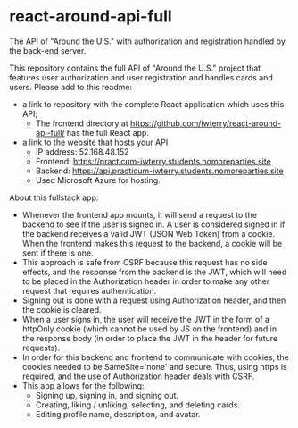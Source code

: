 # react-around-api-full
The API of "Around the U.S." with authorization and registration handled by the back-end server.

This repository contains the full API of "Around the U.S." project that features user authorization and user registration and handles cards and users. Please add to this readme:
* a link to repository with the complete React application which uses this API;
  * The frontend directory at https://github.com/iwterry/react-around-api-full/ has the full React app.
* a link to the website that hosts your API
  * IP address: 52.168.48.152
  * Frontend: https://practicum-iwterry.students.nomoreparties.site
  * Backend: https://api.practicum-iwterry.students.nomoreparties.site
  * Used Microsoft Azure for hosting.

About this fullstack app:
* Whenever the frontend app mounts, it will send a request to the backend to see if the user is signed in. A user is considered signed in if the backend receives a valid JWT (JSON Web Token) from a cookie. When the frontend makes this request to the backend, a cookie will be sent if there is one.
* This approach is safe from CSRF because this request has no side effects, and the response from the backend is the JWT, which will need to be placed in the Authorization header in order to make any other request that requires authentication.
* Signing out is done with a request using Authorization header, and then the cookie is cleared.
* When a user signs in, the user will receive the JWT in the form of a httpOnly cookie (which cannot be used by JS on the frontend) and in the response body (in order to place the JWT in the header for future requests).
* In order for this backend and frontend to communicate with cookies, the cookies needed to be SameSite='none' and secure. Thus, using https is required, and the use of Authorization header deals with CSRF.
* This app allows for the following:
  * Signing up, signing in, and signing out.
  * Creating, liking / unliking, selecting, and deleting cards.
  * Editing profile name, description, and avatar.